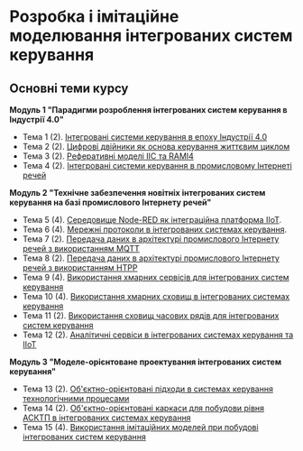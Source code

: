 # Розробка і імітаційне моделювання інтегрованих систем керування

## Основні теми курсу

**Модуль 1 "Парадигми розроблення інтегрованих систем керування в Індустрії 4.0"** 

- Тема 1 (2). [Інтегровані системи керування в епоху Індустрії 4.0](1_intro.md)
- Тема 2 (2). [Цифрові двійники як основа керування життєвим циклом](2_twin.md)
- Тема 3 (2). [Реферативні моделі IIC та RAMI4](3_refmodel.md)
- Тема 4 (2). [Інтегровані системи керування в промисловому Інтернеті речей](4_IIoT.md)

**Модуль 2 "Технічне забезпечення новітніх інтегрованих систем керування на базі промислового Інтернету речей"** 

- Тема 5 (4). [Середовище Node-RED як інтеграційна платформа IIoT](5_nodered.md). 
- Тема 6 (4). [Мережні протоколи в інтегрованих системах керування](6_tcpudp.md). 
- Тема 7 (2). [Передача даних в архітектурі промислового Інтернету речей з використанням MQTT](7_mqtt.md) 
- Тема 8 (2). [Передача даних в архітектурі промислового Інтернету речей з використанням HTPP](8_httpapi.md) 
- Тема 9 (4). [Використання хмарних сервісів для інтегрованих систем керування](9_cloud.md) 
- Тема 10 (4). [Використання хмарних сховищ в інтегрованих системах керування](10_cloudstorage.md) 
- Тема 11 (2). [Використання сховищ часових рядів для інтегрованих систем керування](11_tsdb.md)
- Тема 12 (2). [Аналітичні сервіси в інтегрованих системах керування та IIoT](12_analyt.md)

**Модуль 3 "Моделе-орієнтоване проектування інтегрованих систем керування"** 

- Тема 13 (2). [Об'єктно-орієнтовані підходи в системах керування технологічними процесами](13_oop.md) 
- Тема 14 (2). [Об'єктно-орієнтовані каркаси для побудови рівня АСКТП в інтегрованих системах керування](14_framework.md) 
- Тема 15 (4). [Використання імітаційних моделей при побудові інтегрованих систем керування](15_simul.md) 

